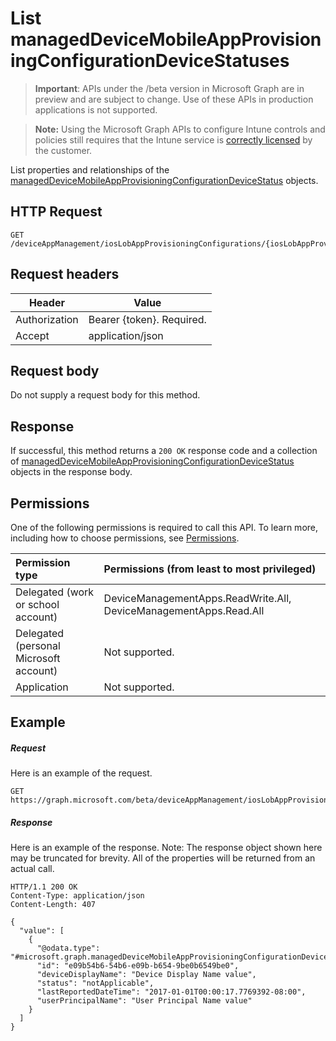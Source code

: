 ﻿# List managedDeviceMobileAppProvisioningConfigurationDeviceStatuses

> **Important**: APIs under the /beta version in Microsoft Graph are in preview and are subject to change. Use of these APIs in production applications is not supported.

> **Note:** Using the Microsoft Graph APIs to configure Intune controls and policies still requires that the Intune service is [correctly licensed](https://go.microsoft.com/fwlink/?linkid=839381) by the customer.

List properties and relationships of the [managedDeviceMobileAppProvisioningConfigurationDeviceStatus](../resources/intune_apps_manageddevicemobileappprovisioningconfigurationdevicestatus.md) objects.
## HTTP Request
<!-- {
  "blockType": "ignored"
}
-->
```http
GET /deviceAppManagement/iosLobAppProvisioningConfigurations/{iosLobAppProvisioningConfigurationId}/deviceStatuses/
```

## Request headers
|Header|Value|
|---|---|
|Authorization|Bearer {token}. Required.|
|Accept|application/json|

## Request body
Do not supply a request body for this method.

## Response

If successful, this method returns a `200 OK` response code and a collection of [managedDeviceMobileAppProvisioningConfigurationDeviceStatus](../resources/intune_apps_manageddevicemobileappprovisioningconfigurationdevicestatus.md) objects in the response body.

## Permissions
One of the following permissions is required to call this API. To learn more, including how to choose permissions, see [Permissions](../../../concepts/permissions_reference.md).

|Permission type      | Permissions (from least to most privileged)              | 
|:--------------------|:---------------------------------------------------------| 
|Delegated (work or school account) | DeviceManagementApps.ReadWrite.All, DeviceManagementApps.Read.All    | 
|Delegated (personal Microsoft account) | Not supported.    | 
|Application | Not supported. | 

## Example

##### Request

Here is an example of the request.
```http
GET https://graph.microsoft.com/beta/deviceAppManagement/iosLobAppProvisioningConfigurations/{iosLobAppProvisioningConfigurationId}/deviceStatuses/
```

##### Response

Here is an example of the response. Note: The response object shown here may be truncated for brevity. All of the properties will be returned from an actual call.
```http
HTTP/1.1 200 OK
Content-Type: application/json
Content-Length: 407

{
  "value": [
    {
      "@odata.type": "#microsoft.graph.managedDeviceMobileAppProvisioningConfigurationDeviceStatus",
      "id": "e09b54b6-54b6-e09b-b654-9be0b6549be0",
      "deviceDisplayName": "Device Display Name value",
      "status": "notApplicable",
      "lastReportedDateTime": "2017-01-01T00:00:17.7769392-08:00",
      "userPrincipalName": "User Principal Name value"
    }
  ]
}
```



